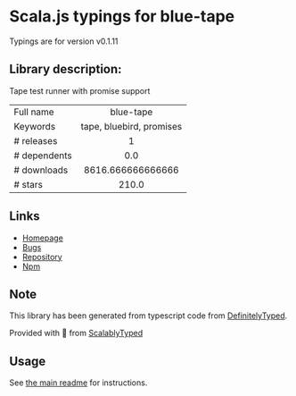 
# Scala.js typings for blue-tape

Typings are for version v0.1.11

## Library description:
Tape test runner with promise support

|                    |                 |
| ------------------ | :-------------: |
| Full name          | blue-tape |
| Keywords           | tape, bluebird, promises |
| # releases         | 1 |
| # dependents       | 0.0 |
| # downloads        | 8616.666666666666 |
| # stars            | 210.0 |

## Links
- [Homepage](https://github.com/spion/blue-tape#readme)
- [Bugs](https://github.com/spion/blue-tape/issues)
- [Repository](https://github.com/spion/blue-tape)
- [Npm](https://www.npmjs.com/package/blue-tape)
    


## Note
This library has been generated from typescript code from [DefinitelyTyped](https://definitelytyped.org).

Provided with :purple_heart: from [ScalablyTyped](https://github.com/oyvindberg/ScalablyTyped)

## Usage
See [the main readme](../../readme.md) for instructions.


